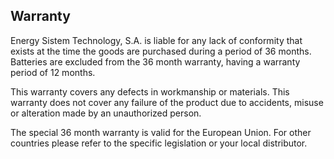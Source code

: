 ## Warranty

Energy Sistem Technology, S.A. is liable for any lack of conformity that exists at the time the goods are purchased during a period of 36 months.  Batteries are excluded from the 36 month warranty, having a warranty period of 12 months. 

This warranty covers any defects in workmanship or materials. This warranty does not cover any failure of the product due to accidents, misuse or alteration made by an unauthorized person. 

The special 36 month warranty is valid for the European Union. For other countries please refer to the specific legislation or your local distributor.
